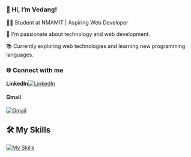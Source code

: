 <h3>👋 Hi, I’m Vedang! </h3>
👨‍💻 Student at NMAMIT | Aspiring Web Developer <br>

🌟 I'm passionate about technology and web development. <br>

📚 Currently exploring web technologies and learning new programming languages.<br>
 

<h3>🌐 Connect with me </h3>

<div style="display: flex; align-items: center;">
      <h4 style="margin: 0;">LinkedIn</h4>

  <a href="https://www.linkedin.com/in/shetty-vedanga-shivaram-95880828b/" style="display: flex; align-items: center; margin-right: 20px;">
    <img src="https://img.icons8.com/color/48/000000/linkedin.png" alt="LinkedIn" style="margin-right: 5px;"/>
  </a>
</div>
<div>
    <h4>Gmail</h4>
  <a href="mailto:vedangshetty21@gmail.com" style="display: flex; align-items: center;">
    <img src="https://img.icons8.com/color/48/000000/gmail.png" alt="Gmail" style="margin-right: 5px;"/>
  </a>
</div>

## 🛠️ My Skills
[![My Skills](https://skillicons.dev/icons?i=js,html,css,wasm)](https://skillicons.dev)

<!---
vedaaanggshetty/vedaaanggshetty is a ✨ special ✨ repository because its `README.md` (this file) appears on your GitHub profile.
You can click the Preview link to take a look at your changes.
--->
